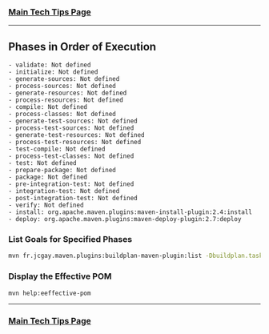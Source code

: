 ### [Main Tech Tips Page](https://github.com/sethfuller/tips/blob/main/tech_tips/README.md)

----------

<a name="top"></a>

## Phases in Order of Execution
	- validate: Not defined
	- initialize: Not defined
	- generate-sources: Not defined
	- process-sources: Not defined
	- generate-resources: Not defined
	- process-resources: Not defined
	- compile: Not defined
	- process-classes: Not defined
	- generate-test-sources: Not defined
	- process-test-sources: Not defined
	- generate-test-resources: Not defined
	- process-test-resources: Not defined
	- test-compile: Not defined
	- process-test-classes: Not defined
	- test: Not defined
	- prepare-package: Not defined
	- package: Not defined
	- pre-integration-test: Not defined
	- integration-test: Not defined
	- post-integration-test: Not defined
	- verify: Not defined
	- install: org.apache.maven.plugins:maven-install-plugin:2.4:install
	- deploy: org.apache.maven.plugins:maven-deploy-plugin:2.7:deploy

### List Goals for Specified Phases
```bash
mvn fr.jcgay.maven.plugins:buildplan-maven-plugin:list -Dbuildplan.tasks=clean,deploy
```

### Display the Effective POM
```bash
mvn help:eeffective-pom
```

----------

### [Main Tech Tips Page](https://github.com/sethfuller/tips/blob/main/tech_tips/README.md)
